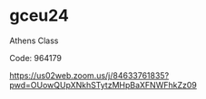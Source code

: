 # gceu24
Athens Class

Code: 964179

https://us02web.zoom.us/j/84633761835?pwd=OUowQUpXNkhSTytzMHpBaXFNWFhkZz09